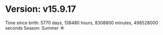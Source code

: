 # Version: v15.9.17
Time since birth: 5770 days, 138480 hours, 8308800 minutes, 498528000 seconds
Season: Summer ☀️
